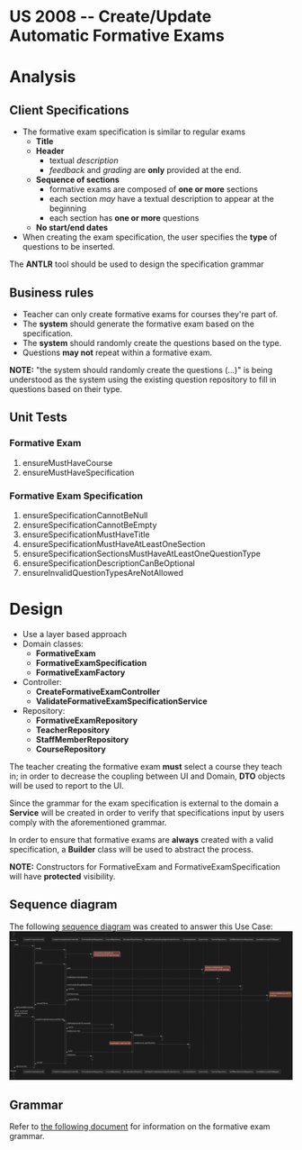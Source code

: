 US 2008 -- Create/Update Automatic Formative Exams
==================================================

# Analysis
## Client Specifications

- The formative exam specification is similar to regular exams
    + **Title**
    + **Header**
        * textual *description*
        * *feedback* and *grading* are **only** provided at the end.
    + **Sequence of sections**
        * formative exams are composed of **one or more** sections
        * each section *may* have a textual description to appear at the beginning
        * each section has **one or more** questions
    + **No start/end dates**
- When creating the exam specification, the user specifies the **type**
of questions to be inserted.

The **ANTLR** tool should be used to design the specification grammar
## Business rules

- Teacher can only create formative exams for courses they're part of.
- The **system** should generate the formative exam based on the specification.
- The **system** should randomly create the questions based on the type.
- Questions **may not** repeat within a formative exam.

**NOTE:** "the system should randomly create the questions (...)" is being understood as the
system using the existing question repository to fill in questions based on their type.

## Unit Tests

### Formative Exam

1. ensureMustHaveCourse
2. ensureMustHaveSpecification

### Formative Exam Specification

1. ensureSpecificationCannotBeNull
2. ensureSpecificationCannotBeEmpty
3. ensureSpecificationMustHaveTitle
3. ensureSpecificationMustHaveAtLeastOneSection
4. ensureSpecificationSectionsMustHaveAtLeastOneQuestionType
5. ensureSpecificationDescriptionCanBeOptional
6. ensureInvalidQuestionTypesAreNotAllowed


# Design

- Use a layer based approach
- Domain classes:
    + **FormativeExam**
    + **FormativeExamSpecification**
    + **FormativeExamFactory**
    <!-- + **Question** -->
    <!-- + **QuestionType** (enum) -->
- Controller:
    + **CreateFormativeExamController**
    + **ValidateFormativeExamSpecificationService**
    <!-- + **GenerateFormativeExamService** -->
- Repository:
    + **FormativeExamRepository**
    + **TeacherRepository**
    + **StaffMemberRepository**
    + **CourseRepository**
    <!-- + **QuestionRepository** -->

The teacher creating the formative exam **must** select a course they teach in; in order to
decrease the coupling between UI and Domain, **DTO** objects will be used to report to the UI.

Since the grammar for the exam specification is external to the domain
a **Service** will be created in order to verify that specifications input by users
comply with the aforementioned grammar.

In order to ensure that formative exams are **always** created with a valid specification,
a **Builder** class will be used to abstract the process.

**NOTE:** Constructors for FormativeExam and FormativeExamSpecification
will have **protected** visibility.

## Sequence diagram

The following [sequence diagram](./sd.svg) was created to answer this Use Case:
![Sequence diagram](./sd.svg)

## Grammar

Refer to [the following document](./grammar-reference.md) for information on the formative exam grammar.
<!-- # Test Plan -->
